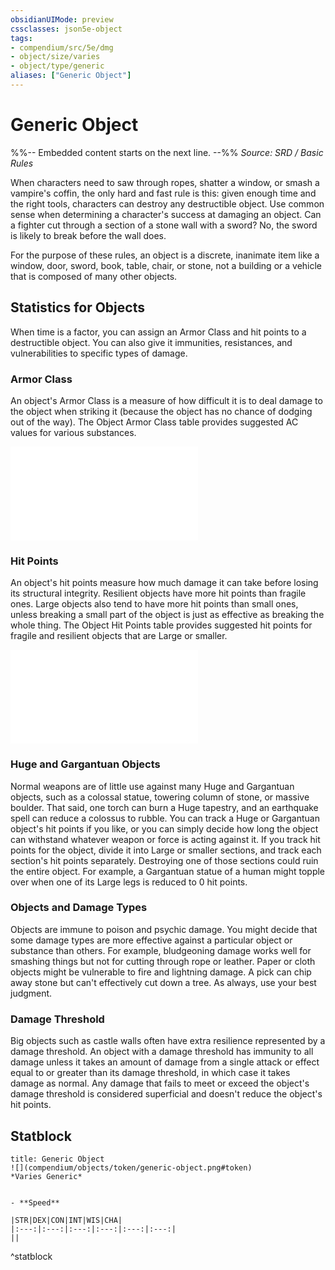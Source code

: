 ```yaml
---
obsidianUIMode: preview
cssclasses: json5e-object
tags:
- compendium/src/5e/dmg
- object/size/varies
- object/type/generic
aliases: ["Generic Object"]
---
```

# Generic Object
%%-- Embedded content starts on the next line. --%%
*Source: SRD / Basic Rules*  

When characters need to saw through ropes, shatter a window, or smash a vampire's coffin, the only hard and fast rule is this: given enough time and the right tools, characters can destroy any destructible object. Use common sense when determining a character's success at damaging an object. Can a fighter cut through a section of a stone wall with a sword? No, the sword is likely to break before the wall does.

For the purpose of these rules, an object is a discrete, inanimate item like a window, door, sword, book, table, chair, or stone, not a building or a vehicle that is composed of many other objects.

## Statistics for Objects

When time is a factor, you can assign an Armor Class and hit points to a destructible object. You can also give it immunities, resistances, and vulnerabilities to specific types of damage.

### Armor Class

 An object's Armor Class is a measure of how difficult it is to deal damage to the object when striking it (because the object has no chance of dodging out of the way). The Object Armor Class table provides suggested AC values for various substances.

![Object Armor Class](compendium/tables/object-armor-class.md)

### Hit Points

 An object's hit points measure how much damage it can take before losing its structural integrity. Resilient objects have more hit points than fragile ones. Large objects also tend to have more hit points than small ones, unless breaking a small part of the object is just as effective as breaking the whole thing. The Object Hit Points table provides suggested hit points for fragile and resilient objects that are Large or smaller.

![Object Hit Points](compendium/tables/object-hit-points.md)

### Huge and Gargantuan Objects

Normal weapons are of little use against many Huge and Gargantuan objects, such as a colossal statue, towering column of stone, or massive boulder. That said, one torch can burn a Huge tapestry, and an earthquake spell can reduce a colossus to rubble. You can track a Huge or Gargantuan object's hit points if you like, or you can simply decide how long the object can withstand whatever weapon or force is acting against it. If you track hit points for the object, divide it into Large or smaller sections, and track each section's hit points separately. Destroying one of those sections could ruin the entire object. For example, a Gargantuan statue of a human might topple over when one of its Large legs is reduced to 0 hit points.

### Objects and Damage Types

Objects are immune to poison and psychic damage. You might decide that some damage types are more effective against a particular object or substance than others. For example, bludgeoning damage works well for smashing things but not for cutting through rope or leather. Paper or cloth objects might be vulnerable to fire and lightning damage. A pick can chip away stone but can't effectively cut down a tree. As always, use your best judgment.

### Damage Threshold

Big objects such as castle walls often have extra resilience represented by a damage threshold. An object with a damage threshold has immunity to all damage unless it takes an amount of damage from a single attack or effect equal to or greater than its damage threshold, in which case it takes damage as normal. Any damage that fails to meet or exceed the object's damage threshold is considered superficial and doesn't reduce the object's hit points.

## Statblock

```ad-statblock
title: Generic Object
![](compendium/objects/token/generic-object.png#token)
*Varies Generic*


- **Speed** 

|STR|DEX|CON|INT|WIS|CHA|
|:---:|:---:|:---:|:---:|:---:|:---:|
||

```
^statblock